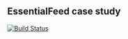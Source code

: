 ## EssentialFeed case study

[![Build Status](https://app.travis-ci.com/iamgabrielma/EssentialFeed.svg?branch=main)](https://app.travis-ci.com/iamgabrielma/EssentialFeed)
